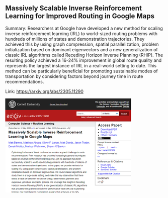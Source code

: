 ## Massively Scalable Inverse Reinforcement Learning for Improved Routing in Google Maps
Summary: Researchers at Google have developed a new method for scaling inverse reinforcement learning (IRL) to world-sized routing problems with hundreds of millions of states and demonstration trajectories. They achieved this by using graph compression, spatial parallelization, problem initialization based on dominant eigenvectors and a new generalization of classic IRL algorithms called Receding Horizon Inverse Planning (RHIP). The resulting policy achieved a 16-24% improvement in global route quality and represents the largest instance of IRL in a real-world setting to date. This method can be particularly beneficial for promoting sustainable modes of transportation by considering factors beyond journey time in route recommendations.

Link: https://arxiv.org/abs/2305.11290

<img src="/img/9427b534-056c-49bf-bb54-480d83df91cd.png" width="400" />
<br/><br/>
